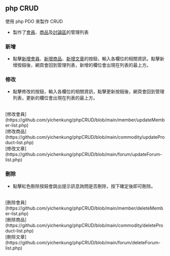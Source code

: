 ## **php CRUD**

使用 php PDO 來製作 CRUD

- 製作了[會員](https://github.com/yichenkung/phpCRUD/tree/main/member)、[商品](https://github.com/yichenkung/phpCRUD/tree/main/commodity)及[討論區](https://github.com/yichenkung/phpCRUD/tree/main/forum)的管理列表

### 新增
- 點擊[新增會員](https://github.com/yichenkung/phpCRUD/blob/main/member/memberCreate.php)、[新增商品](https://github.com/yichenkung/phpCRUD/blob/main/commodity/productCreate.php)、[新增文章](https://github.com/yichenkung/phpCRUD/blob/main/forum/articleCreate.php)的按鈕，輸入各欄位的相關資訊，點擊新增按鈕後，網頁會回到管理列表，新增的欄位會出現在列表的最上方。

### 修改
- 點擊修改的按鈕，輸入各欄位的相關資訊，點擊更新按鈕後，網頁會回到管理列表，更新的欄位會出現在列表的最上方。
<br>
 [修改會員](https://github.com/yichenkung/phpCRUD/blob/main/member/updateMember-list.php)
<br>
 [修改商品](https://github.com/yichenkung/phpCRUD/blob/main/commodity/updateProduct-list.php)
<br>
 [修改文章](https://github.com/yichenkung/phpCRUD/blob/main/forum/updateForum-list.php)

### 刪除
- 點擊紅色刪除按鈕會跳出提示訊息詢問是否刪除，按下確定後即可刪除。
<br>
 [刪除會員](https://github.com/yichenkung/phpCRUD/blob/main/member/deleteMember-list.php)
<br>
 [刪除商品](https://github.com/yichenkung/phpCRUD/blob/main/commodity/deleteProduct-list.php)
<br>
 [刪除文章](https://github.com/yichenkung/phpCRUD/blob/main/forum/deleteForum-list.php)
